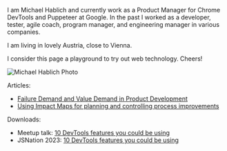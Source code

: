 I am Michael Hablich and currently work as a Product Manager for Chrome DevTools and Puppeteer at Google.  In the past I worked as a developer, tester, agile coach, program manager, and engineering manager in various companies.

I am living in lovely Austria, close to Vienna.

I consider this page a playground to try out web technology. Cheers!

![Michael Hablich Photo](/img/me.jfif)

Articles:
* [Failure Demand and Value Demand in Product Development](/articles/failuredemand)
* [Using Impact Maps for planning and controlling process improvements](/articles/impactmapforprocess)

Downloads:
*  Meetup talk: [10 DevTools features you could be using](/downloads/10_DevTools_features_you_could_be_using.pdf)
*  JSNation 2023: [10 DevTools features you could be using](/downloads/WebDriver_BiDi.pdf)

